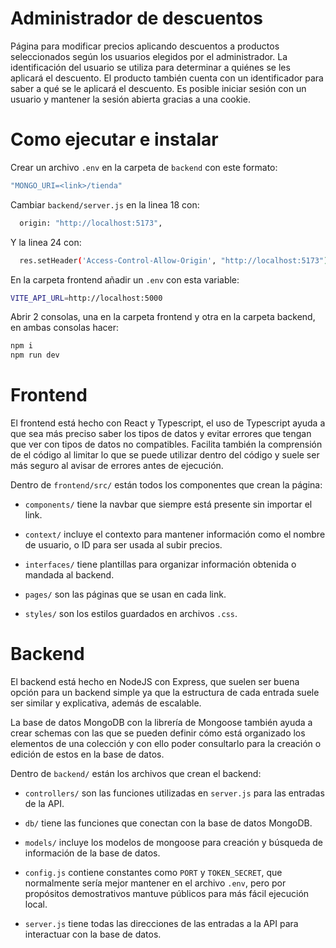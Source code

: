 # Administrador de descuentos
Página para modificar precios aplicando descuentos a productos seleccionados según los usuarios elegidos por el administrador. La identificación del usuario se utiliza para determinar a quiénes se les aplicará el descuento. El producto también cuenta con un identificador para saber a qué se le aplicará el descuento. Es posible iniciar sesión con un usuario y mantener la sesión abierta gracias a una cookie.

# Como ejecutar e instalar
Crear un archivo ```.env``` en la carpeta de ```backend``` con este formato:
```bash
"MONGO_URI=<link>/tienda"
```

Cambiar ```backend/server.js``` en la linea 18 con:
```bash
  origin: "http://localhost:5173",
```
Y la linea 24 con:
```bash
  res.setHeader('Access-Control-Allow-Origin', "http://localhost:5173");
```

En la carpeta frontend añadir un ```.env``` con esta variable:
```bash
VITE_API_URL=http://localhost:5000
```


Abrir 2 consolas, una en la carpeta frontend y otra en la carpeta backend, en ambas consolas hacer:
```bash
npm i
npm run dev
```

# Frontend
El frontend está hecho con React y Typescript, el uso de Typescript ayuda a que sea más preciso saber los tipos de datos y evitar
errores que tengan que ver con tipos de datos no compatibles. Facilita también la comprensión de el código al limitar lo que se
puede utilizar dentro del código y suele ser más seguro al avisar de errores antes de ejecución.

Dentro de ```frontend/src/``` están todos los componentes que crean la página:

- ```components/``` tiene la navbar que siempre está presente sin importar el link. 

- ```context/``` incluye el contexto para mantener información como el nombre de usuario, o ID para ser usada al subir precios.

- ```interfaces/``` tiene plantillas para organizar información obtenida o mandada al backend.

- ```pages/``` son las páginas que se usan en cada link.

- ```styles/``` son los estilos guardados en archivos ```.css```.

# Backend
El backend está hecho en NodeJS con Express, que suelen ser buena opción para un backend simple ya que la estructura de cada entrada suele ser similar y explicativa, además de escalable.

La base de datos MongoDB con la librería de Mongoose también ayuda a crear schemas con las que se pueden definir cómo está organizado los elementos de una colección y con ello poder consultarlo para la creación o edición de estos en la base de datos.

Dentro de ```backend/``` están los archivos que crean el backend:

- ```controllers/``` son las funciones utilizadas en ```server.js``` para las entradas de la API.

- ```db/``` tiene las funciones que conectan con la base de datos MongoDB.

- ```models/``` incluye los modelos de mongoose para creación y búsqueda de información de la base de datos.

- ```config.js``` contiene constantes como ```PORT``` y ```TOKEN_SECRET```, que normalmente sería mejor mantener en el archivo ```.env```, pero por propósitos demostrativos mantuve públicos para más fácil ejecución local.

- ```server.js``` tiene todas las direcciones de las entradas a la API para interactuar con la base de datos.
